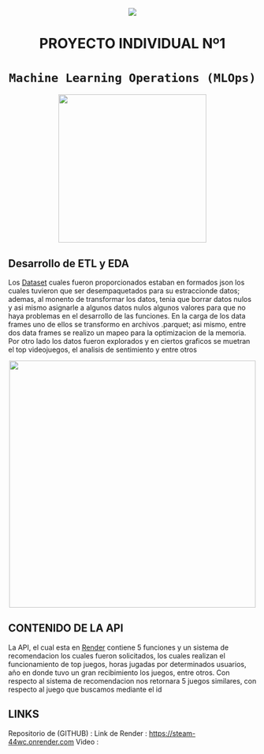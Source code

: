 <p align=center><img src=https://d31uz8lwfmyn8g.cloudfront.net/Assets/logo-henry-white-lg.png><p>

# <h1 align=center> **PROYECTO INDIVIDUAL Nº1** </h1>

# <h1 align=center>**`Machine Learning Operations (MLOps)`**</h1>

<p align="center">
<img src="https://user-images.githubusercontent.com/67664604/217914153-1eb00e25-ac08-4dfa-aaf8-53c09038f082.png"  height=300>
</p>

## Desarrollo de ETL y EDA

Los [Dataset](https://drive.google.com/drive/folders/1HqBG2-sUkz_R3h1dZU5F2uAzpRn7BSpj) cuales fueron proporcionados estaban en formados json los cuales tuvieron que ser desempaquetados para su estraccionde datos; ademas, al monento de transformar los datos, tenia que borrar datos nulos y asi mismo asignarle a algunos datos nulos algunos valores para que no haya problemas en el desarrollo de las funciones.
En la carga de los data frames uno de ellos se transformo en archivos .parquet; asi mismo, entre dos data frames se realizo un mapeo para la optimizacion de la memoria.
Por otro lado los datos fueron explorados y en ciertos graficos se muetran el top videojuegos, el analisis de sentimiento y entre otros  
<p align="center">
<img src="https://github.com/HX-PRomero/PI_ML_OPS/raw/main/src/DiagramaConceptualDelFlujoDeProcesos.png"  height=500>
</p>

## CONTENIDO DE LA API

La API, el cual esta en [Render](https://render.com/docs/free#free-web-services) contiene 5 funciones y un sistema de recomendacion los cuales fueron solicitados, los cuales realizan el funcionamiento de top 
juegos, horas jugadas por determinados usuarios, año en donde tuvo un gran recibimiento los juegos, entre otros.
Con respecto al sistema de recomendacion nos retornara 5 juegos similares, con respecto al juego que buscamos mediante el id

## LINKS
 Repositorio de (GITHUB) : 
 Link de Render : https://steam-44wc.onrender.com
 Video : 
